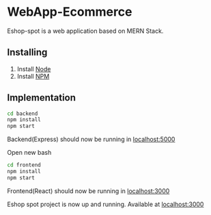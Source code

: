 # WebApp-Ecommerce

Eshop-spot is a web application based on MERN Stack.

## Installing

1. Install [Node](https://nodejs.org/en/download/) 
2. Install [NPM](https://docs.npmjs.com/downloading-and-installing-node-js-and-npm)

## Implementation


```bash
cd backend
npm install
npm start
```

Backend(Express) should now be running in [localhost:5000](http://localhost:5000)

Open new bash

```bash
cd frontend
npm install
npm start
```

Frontend(React) should now be running in [localhost:3000](http://localhost:3000)

Eshop spot project is now up and running. Available at [localhost:3000](http://localhost:3000)


